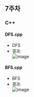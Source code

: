 ## 7주차
### C++

#### DFS.cpp
- DFS
- 결과:  
![image](https://user-images.githubusercontent.com/46733911/136749548-de1c7e37-52ca-4df3-a8c8-f76bb71a4b91.png)  


#### BFS.cpp

- BFS  
- 결과:  
![image](https://user-images.githubusercontent.com/46733911/137613862-255e500a-67db-481e-af38-f3e618918454.png)
   

   
